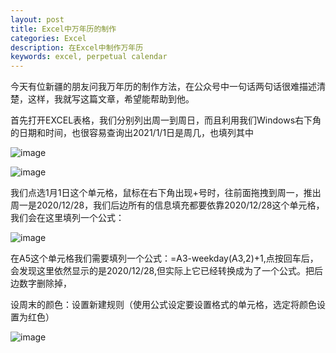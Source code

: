 ```yaml
---
layout: post
title: Excel中万年历的制作
categories: Excel
description: 在Excel中制作万年历
keywords: excel, perpetual calendar
---
```


今天有位新疆的朋友问我万年历的制作方法，在公众号中一句话两句话很难描述清楚，这样，我就写这篇文章，希望能帮助到他。

首先打开EXCEL表格，我们分别列出周一到周日，而且利用我们Windows右下角的日期和时间，也很容易查询出2021/1/1日是周几，也填列其中

![image](https://github.com/weakchen007/aiwv.github.io/assets/58799395/d69591e7-1a78-4c24-a9c2-1142bc5f0bf9)

![image](https://github.com/weakchen007/aiwv.github.io/assets/58799395/eeb4f644-a34b-4b3d-b3db-87064ad681a0)

我们点选1月1日这个单元格，鼠标在右下角出现+号时，往前面拖拽到周一，推出周一是2020/12/28，我们后边所有的信息填充都要依靠2020/12/28这个单元格，我们会在这里填列一个公式：

![image](https://github.com/weakchen007/aiwv.github.io/assets/58799395/f793b387-c8f1-46b1-a06a-4d50abc16ce0)

在A5这个单元格我们需要填列一个公式：=A3-weekday(A3,2)+1,点按回车后，会发现这里依然显示的是2020/12/28,但实际上它已经转换成为了一个公式。把后边数字删除掉，



设周末的颜色：设置新建规则（使用公式设定要设置格式的单元格，选定将颜色设置为红色）

![image](https://github.com/weakchen007/aiwv.github.io/assets/58799395/7c57263f-f5f9-429c-bb04-f891d7470d9c)





